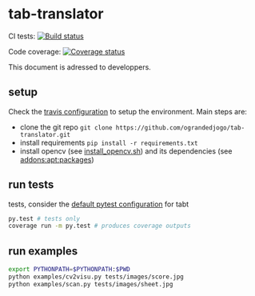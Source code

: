 # tab-translator

CI tests: [![Build status](https://travis-ci.org/ograndedjogo/tab-translator.svg)](https://travis-ci.org/ograndedjogo/tab-translator/builds)

Code coverage: [![Coverage status](https://coveralls.io/repos/ograndedjogo/tab-translator/badge.svg?branch=gh_12_ci&service=github)](https://coveralls.io/github/ograndedjogo/tab-translator)

This document is adressed to developpers.

## setup

Check the [travis configuration](.travis.yml) to setup the environment.
Main steps are:
 - clone the git repo `git clone https://github.com/ograndedjogo/tab-translator.git`
 - install requirements `pip install -r requirements.txt`
 - install opencv (see [install_opencv.sh](install_opencv.sh)) and its
   dependencies (see [addons:apt:packages](.travis.yml))

## run tests

tests, consider the [default pytest configuration](pytest.ini) for tabt
``` bash
py.test # tests only
coverage run -m py.test # produces coverage outputs
```

## run examples

``` bash
export PYTHONPATH=$PYTHONPATH:$PWD
python examples/cv2visu.py tests/images/score.jpg
python examples/scan.py tests/images/sheet.jpg
```
